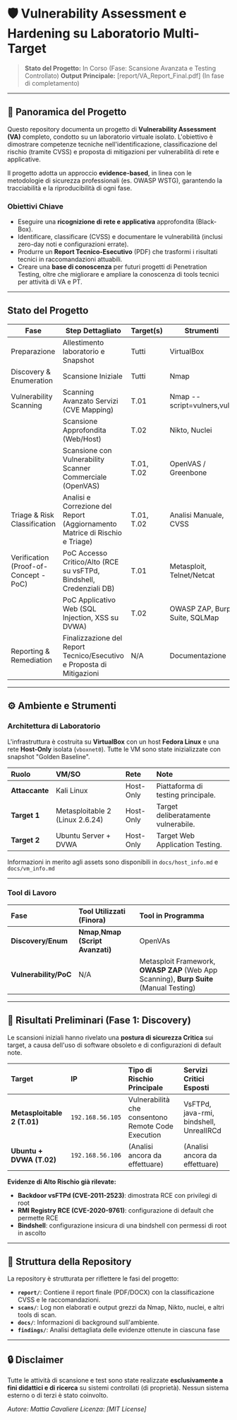 # 🛡️ Vulnerability Assessment e Hardening su Laboratorio Multi-Target

> **Stato del Progetto:** In Corso (Fase: Scansione Avanzata e Testing Controllato)
> **Output Principale:** [report/VA_Report_Final.pdf] (In fase di completamento)

---

## 🎯 Panoramica del Progetto

Questo repository documenta un progetto di **Vulnerability Assessment (VA)** completo, condotto su un laboratorio virtuale isolato. L'obiettivo è dimostrare competenze tecniche nell'identificazione, classificazione del rischio (tramite CVSS) e proposta di mitigazioni per vulnerabilità di rete e applicative.

Il progetto adotta un approccio **evidence-based**, in linea con le metodologie di sicurezza professionali (es. OWASP WSTG), garantendo la tracciabilità e la riproducibilità di ogni fase.

### Obiettivi Chiave

* Eseguire una **ricognizione di rete e applicativa** approfondita (Black-Box).
* Identificare, classificare (CVSS) e documentare le vulnerabilità (inclusi zero-day noti e configurazioni errate).
* Produrre un **Report Tecnico-Esecutivo** (PDF) che trasformi i risultati tecnici in raccomandazioni attuabili.
* Creare una **base di conoscenza** per futuri progetti di Penetration Testing, oltre che migliorare e ampliare la conoscenza di tools tecnici per attività di VA e PT.

---

## Stato del Progetto

| Fase | Step Dettagliato | Target(s) | Strumenti | Stato |
|------|------------------|-----------|-----------|-------|
| Preparazione | Allestimento laboratorio e Snapshot | Tutti | VirtualBox | ✅ Eseguito |
| Discovery & Enumeration | Scansione Iniziale | Tutti | Nmap | ✅ Eseguito |
| Vulnerability Scanning | Scanning Avanzato Servizi (CVE Mapping) | T.01 | Nmap --script=vulners,vuln | ✅ Eseguito |
|  | Scansione Approfondita (Web/Host) | T.02 | Nikto, Nuclei | 🟠 In Coda |
|  | Scansione con Vulnerability Scanner Commerciale (OpenVAS) | T.01, T.02 | OpenVAS / Greenbone | 🟠 In Coda |
| Triage & Risk Classification | Analisi e Correzione del Report (Aggiornamento Matrice di Rischio e Triage) | T.01, T.02 | Analisi Manuale, CVSS | ⏳ In Corso (T.01 Fatto) |
| Verification (Proof-of-Concept - PoC) | PoC Accesso Critico/Alto (RCE su vsFTPd, Bindshell, Credenziali DB) | T.01 | Metasploit, Telnet/Netcat | ❌ Non Eseguito |
|  | PoC Applicativo Web (SQL Injection, XSS su DVWA) | T.02 | OWASP ZAP, Burp Suite, SQLMap | ❌ Non Eseguito|
| Reporting & Remediation | Finalizzazione del Report Tecnico/Esecutivo e Proposta di Mitigazioni | N/A | Documentazione | ❌ Non Eseguito |

---

## ⚙️ Ambiente e Strumenti

### Architettura di Laboratorio

L'infrastruttura è costruita su **VirtualBox** con un host **Fedora Linux** e una rete **Host-Only** isolata (`vboxnet0`). Tutte le VM sono state inizializzate con snapshot "Golden Baseline".

| Ruolo | VM/SO | Rete | Note |
| :--- | :--- | :--- | :--- |
| **Attaccante** | Kali Linux | Host-Only | Piattaforma di testing principale. |
| **Target 1** | Metasploitable 2 (Linux 2.6.24) | Host-Only | Target deliberatamente vulnerabile. |
| **Target 2** | Ubuntu Server + DVWA | Host-Only | Target Web Application Testing. |

Informazioni in merito agli assets sono disponibili in `docs/host_info.md` e `docs/vm_info.md`

---

### Tool di Lavoro

| Fase | Tool Utilizzati (Finora) | Tool in Programma |
| :--- | :--- | :--- |
| **Discovery/Enum** | **Nmap**,**Nmap (Script Avanzati)** | OpenVAs |
| **Vulnerability/PoC** | N/A | Metasploit Framework, **OWASP ZAP** (Web App Scanning), **Burp Suite** (Manual Testing) |

--- 

## 🚨 Risultati Preliminari (Fase 1: Discovery)

Le scansioni iniziali hanno rivelato una **postura di sicurezza Critica** sui target, a causa dell'uso di software obsoleto e di configurazioni di default note.

| Target | IP | Tipo di Rischio Principale | Servizi Critici Esposti |
| :--- | :--- | :--- | :--- |
| **Metasploitable 2 (T.01)** | `192.168.56.105` | Vulnerabilità che consentono Remote Code Execution | VsFTPd, java-rmi, bindshell, UnrealIRCd |
| **Ubuntu + DVWA (T.02)** | `192.168.56.106` | (Analisi ancora da effettuare) |(Analisi ancora da effettuare) | 

**Evidenze di Alto Rischio già rilevate:**

- **Backdoor vsFTPd (CVE-2011-2523)**: dimostrata RCE con privilegi di root
- **RMI Registry RCE (CVE-2020-9761)**: configurazione di default che permette RCE
- **Bindshell**: configurazione insicura di una bindshell con permessi di root in ascolto  

---

## 📁 Struttura della Repository

La repository è strutturata per riflettere le fasi del progetto:

* **`report/`**: Contiene il report finale (PDF/DOCX) con la classificazione CVSS e le raccomandazioni.
* **`scans/`**: Log non elaborati e output grezzi da Nmap, Nikto, nuclei, e altri tools di scan.
* **`docs/`**: Informazioni di background sull'ambiente.
* **`findings/`**: Analisi dettagliata delle evidenze ottenute in ciascuna fase

---

## 🔒 Disclaimer

Tutte le attività di scansione e test sono state realizzate **esclusivamente a fini didattici e di ricerca** su sistemi controllati (di proprietà). Nessun sistema esterno o di terzi è stato coinvolto.

*Autore: Mattia Cavaliere*
*Licenza: [MIT License]*